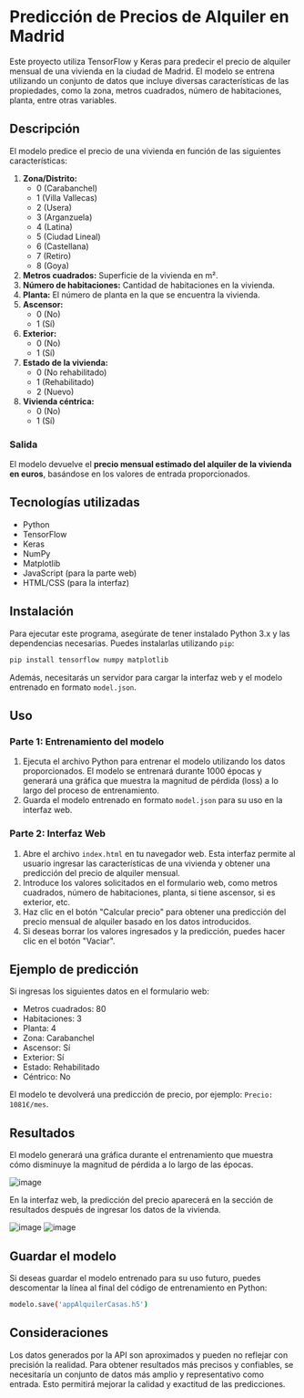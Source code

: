 # Predicción de Precios de Alquiler en Madrid

Este proyecto utiliza TensorFlow y Keras para predecir el precio de alquiler mensual de una vivienda en la ciudad de Madrid. El modelo se entrena utilizando un conjunto de datos que incluye diversas características de las propiedades, como la zona, metros cuadrados, número de habitaciones, planta, entre otras variables.

## Descripción

El modelo predice el precio de una vivienda en función de las siguientes características:

1. **Zona/Distrito:**
   - 0 (Carabanchel)
   - 1 (Villa Vallecas)
   - 2 (Usera)
   - 3 (Arganzuela)
   - 4 (Latina)
   - 5 (Ciudad Lineal)
   - 6 (Castellana)
   - 7 (Retiro)
   - 8 (Goya)
2. **Metros cuadrados:** Superficie de la vivienda en m².
3. **Número de habitaciones:** Cantidad de habitaciones en la vivienda.
4. **Planta:** El número de planta en la que se encuentra la vivienda.
5. **Ascensor:**
   - 0 (No)
   - 1 (Sí)
6. **Exterior:**
   - 0 (No)
   - 1 (Sí)
7. **Estado de la vivienda:**
   - 0 (No rehabilitado)
   - 1 (Rehabilitado)
   - 2 (Nuevo)
8. **Vivienda céntrica:**
   - 0 (No)
   - 1 (Sí)

### Salida

El modelo devuelve el **precio mensual estimado del alquiler de la vivienda en euros**, basándose en los valores de entrada proporcionados.

## Tecnologías utilizadas

- Python
- TensorFlow
- Keras
- NumPy
- Matplotlib
- JavaScript (para la parte web)
- HTML/CSS (para la interfaz)

## Instalación

Para ejecutar este programa, asegúrate de tener instalado Python 3.x y las dependencias necesarias. Puedes instalarlas utilizando `pip`:

```bash
pip install tensorflow numpy matplotlib
```

Además, necesitarás un servidor para cargar la interfaz web y el modelo entrenado en formato `model.json`.

## Uso

### Parte 1: Entrenamiento del modelo

1. Ejecuta el archivo Python para entrenar el modelo utilizando los datos proporcionados. El modelo se entrenará durante 1000 épocas y generará una gráfica que muestra la magnitud de pérdida (loss) a lo largo del proceso de entrenamiento.
2. Guarda el modelo entrenado en formato `model.json` para su uso en la interfaz web.

### Parte 2: Interfaz Web

1. Abre el archivo `index.html` en tu navegador web. Esta interfaz permite al usuario ingresar las características de una vivienda y obtener una predicción del precio de alquiler mensual.
2. Introduce los valores solicitados en el formulario web, como metros cuadrados, número de habitaciones, planta, si tiene ascensor, si es exterior, etc.
3. Haz clic en el botón "Calcular precio" para obtener una predicción del precio mensual de alquiler basado en los datos introducidos.
4. Si deseas borrar los valores ingresados y la predicción, puedes hacer clic en el botón "Vaciar".

## Ejemplo de predicción

Si ingresas los siguientes datos en el formulario web:

- Metros cuadrados: 80
- Habitaciones: 3
- Planta: 4
- Zona: Carabanchel
- Ascensor: Sí
- Exterior: Sí
- Estado: Rehabilitado
- Céntrico: No

El modelo te devolverá una predicción de precio, por ejemplo: `Precio: 1081€/mes`.

## Resultados

El modelo generará una gráfica durante el entrenamiento que muestra cómo disminuye la magnitud de pérdida a lo largo de las épocas.

![image](https://github.com/user-attachments/assets/7ad24b57-bceb-423d-9158-6ef162c6c399)

En la interfaz web, la predicción del precio aparecerá en la sección de resultados después de ingresar los datos de la vivienda.

![image](https://github.com/user-attachments/assets/ce7ffe8b-e6ac-4122-9cfa-6557c3bb0d4d)
![image](https://github.com/user-attachments/assets/0399dc37-a5f5-4407-b241-8cb34f13b986)

## Guardar el modelo

Si deseas guardar el modelo entrenado para su uso futuro, puedes descomentar la línea al final del código de entrenamiento en Python:
```bash
modelo.save('appAlquilerCasas.h5')
```
## Consideraciones

Los datos generados por la API son aproximados y pueden no reflejar con precisión la realidad. Para obtener resultados más precisos y confiables, se necesitaría un conjunto de datos más amplio y representativo como entrada. Esto permitirá mejorar la calidad y exactitud de las predicciones.






















